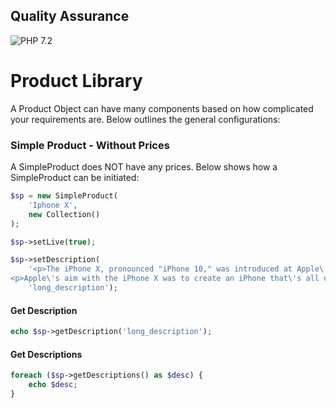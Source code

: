 ## Quality Assurance

![PHP 7.2](https://img.shields.io/badge/PHP-7.2-blue.svg)

# Product Library
A Product Object can have many components based on how complicated your requirements are. Below outlines the general configurations:

### Simple Product - Without Prices
A SimpleProduct does NOT have any prices. Below shows how a SimpleProduct can be initiated:

```php
$sp = new SimpleProduct(
    'Iphone X',
    new Collection()
);

$sp->setLive(true);

$sp->setDescription(
    '<p>The iPhone X, pronounced "iPhone 10," was introduced at Apple\'s September 2017 event as a classic "One more thing..." addition to the iPhone 8 and 8 Plus product lineup. The iPhone X has since been replaced by the iPhone XR, iPhone XS, and iPhone XS Max, and Apple has discontinued the device to focus on the newer iPhones.</p>
<p>Apple\'s aim with the iPhone X was to create an iPhone that\'s all display, blurring the line between physical object and experience. The 5.8-inch front screen melts into a highly polished curved-edge stainless steel band encircling a durable all-glass body available in two pearlescent finishes: Space Gray and Silver. Both feature a black front panel.</p>',
    'long_description');
``` 

#### Get Description

```php
echo $sp->getDescription('long_description');
```

#### Get Descriptions

```php
foreach ($sp->getDescriptions() as $desc) {
    echo $desc;
}
```

